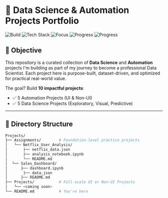 # 🚀 Data Science & Automation Projects Portfolio

![Build](https://img.shields.io/badge/Build-Actively_Developing-blue)
![Tech Stack](https://img.shields.io/badge/TechStack-Python%20%7C%20Jupyter%20%7C%20JSON-informational)
![Focus](https://img.shields.io/badge/Focus-Data%20Science%20%26%20Automation-green)
![Progress](https://img.shields.io/badge/Progress-0%2F5_Projects-red)
![Progress](https://img.shields.io/badge/Progress-2%2F5_Assignments-cyan)


## 🎯 Objective

This repository is a curated collection of **Data Science** and **Automation** projects I'm building as part of my journey to become a professional Data Scientist. Each project here is purpose-built, dataset-driven, and optimized for practical real-world value.

The goal? Build **10 impactful projects**:
- ✅ 5 Automation Projects (UI & Non-UI)
- ✅ 5 Data Science Projects (Exploratory, Visual, Predictive)

---

## 🧩 Directory Structure

```bash
Projects/
├── Assignments/        # Foundation-level practice projects
│   └── Netflix_User_Analysis/
│       ├── netflix_data.json
│       ├── analysis_notebook.ipynb
│       └── README.md
│  └── Sales_Dashboard/
│      ├── dashboard.ipynb
│       ├── data.json
│      ├── README.md  
├── Projects/           # Full-scale UI or Non-UI Projects
│   └── <coming soon>
└── README.md           # You're here

